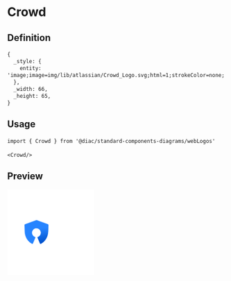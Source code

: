 # Crowd

## Definition

```
{
  _style: { 
    entity: 'image;image=img/lib/atlassian/Crowd_Logo.svg;html=1;strokeColor=none;',
  },
  _width: 66,
  _height: 65,
}
```

## Usage

```
import { Crowd } from '@diac/standard-components-diagrams/webLogos'

<Crowd/>
```

## Preview

<img src="./crowd.png" width="200"/>
